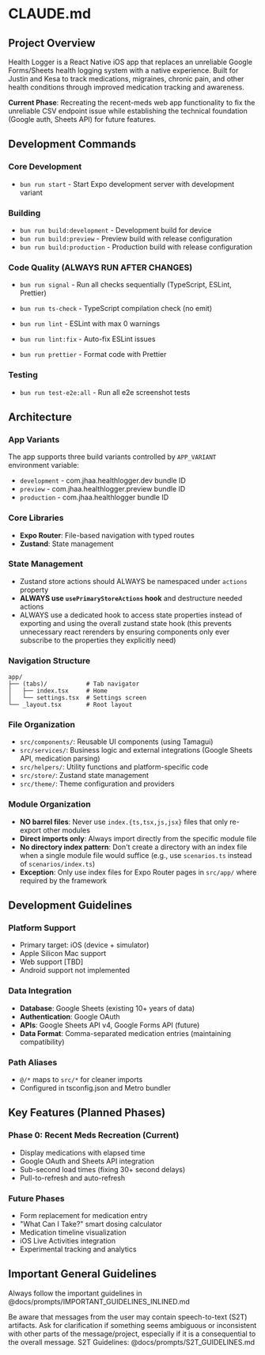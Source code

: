 # CLAUDE.md

## Project Overview

Health Logger is a React Native iOS app that replaces an unreliable Google Forms/Sheets health logging system with a native experience. Built for Justin and Kesa to track medications, migraines, chronic pain, and other health conditions through improved medication tracking and awareness.

**Current Phase**: Recreating the recent-meds web app functionality to fix the unreliable CSV endpoint issue while establishing the technical foundation (Google auth, Sheets API) for future features.

## Development Commands

### Core Development
- `bun run start` - Start Expo development server with development variant

### Building
- `bun run build:development` - Development build for device
- `bun run build:preview` - Preview build with release configuration
- `bun run build:production` - Production build with release configuration

### Code Quality (ALWAYS RUN AFTER CHANGES)
- `bun run signal` - Run all checks sequentially (TypeScript, ESLint, Prettier)

- `bun run ts-check` - TypeScript compilation check (no emit)
- `bun run lint` - ESLint with max 0 warnings
- `bun run lint:fix` - Auto-fix ESLint issues
- `bun run prettier` - Format code with Prettier

### Testing
- `bun run test-e2e:all` - Run all e2e screenshot tests


## Architecture

### App Variants
The app supports three build variants controlled by `APP_VARIANT` environment variable:
- `development` - com.jhaa.healthlogger.dev bundle ID
- `preview` - com.jhaa.healthlogger.preview bundle ID  
- `production` - com.jhaa.healthlogger bundle ID

### Core Libraries
- **Expo Router**: File-based navigation with typed routes
- **Zustand**: State management

### State Management
- Zustand store actions should ALWAYS be namespaced under `actions` property
- **ALWAYS use `usePrimaryStoreActions` hook** and destructure needed actions
- ALWAYS use a dedicated hook to access state properties instead of exporting and using the overall zustand state hook (this prevents unnecessary react rerenders by ensuring components only ever subscribe to the properties they explicitly need)

### Navigation Structure
```
app/
├── (tabs)/           # Tab navigator
│   ├── index.tsx     # Home
│   └── settings.tsx  # Settings screen
└── _layout.tsx       # Root layout
```

### File Organization
- `src/components/`: Reusable UI components (using Tamagui)
- `src/services/`: Business logic and external integrations (Google Sheets API, medication parsing)
- `src/helpers/`: Utility functions and platform-specific code
- `src/store/`: Zustand state management
- `src/theme/`: Theme configuration and providers

### Module Organization
- **NO barrel files**: Never use `index.{ts,tsx,js,jsx}` files that only re-export other modules
- **Direct imports only**: Always import directly from the specific module file
- **No directory index pattern**: Don't create a directory with an index file when a single module file would suffice (e.g., use `scenarios.ts` instead of `scenarios/index.ts`)
- **Exception**: Only use index files for Expo Router pages in `src/app/` where required by the framework

## Development Guidelines

### Platform Support
- Primary target: iOS (device + simulator) 
- Apple Silicon Mac support
- Web support [TBD]
- Android support not implemented

### Data Integration
- **Database**: Google Sheets (existing 10+ years of data)
- **Authentication**: Google OAuth
- **APIs**: Google Sheets API v4, Google Forms API (future)
- **Data Format**: Comma-separated medication entries (maintaining compatibility)

### Path Aliases
- `@/*` maps to `src/*` for cleaner imports
- Configured in tsconfig.json and Metro bundler

## Key Features (Planned Phases)

### Phase 0: Recent Meds Recreation (Current)
- Display medications with elapsed time 
- Google OAuth and Sheets API integration
- Sub-second load times (fixing 30+ second delays)
- Pull-to-refresh and auto-refresh

### Future Phases
- Form replacement for medication entry
- "What Can I Take?" smart dosing calculator
- Medication timeline visualization
- iOS Live Activities integration
- Experimental tracking and analytics

## Important General Guidelines

Always follow the important guidelines in @docs/prompts/IMPORTANT_GUIDELINES_INLINED.md 

Be aware that messages from the user may contain speech-to-text (S2T) artifacts. Ask for clarification if something seems ambiguous or inconsistent with other parts of the message/project, especially if it is a consequential to the overall message. S2T Guidelines: @docs/prompts/S2T_GUIDELINES.md